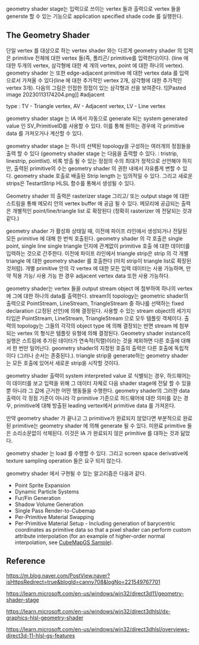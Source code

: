 geometry shader stage는 입력으로 쓰이는 vertex 들과 출력으로 vertex 들을 generste 할 수 있는 기능으로 application specified shade code 를 실행한다. 


## The Geometry Shader

단일 vertex 를 대상으로 하는 vertex shader 와는 다르게  geometry shader 의 입력은 primitive 전체에 대한 vertex 들(즉, 폴리곤/ primitive를 입력한다)이다. (line 에 대한 두개의 vertex, 삼각형에 대한 세 개의 vertex, point 에 대한 하나의 vertex). geometry shader 는 또한 edge-adjacent primitive 에 대한 vertex data 를 입력으로서 가져올 수 있다(line 에 대한 추가적인 vertex 2개, 삼각형에 대한 추가적인 vertex 3개). 다음의 그림은 인접한 정접이 있는 삼각형과 선을 보여준다.
![[Pasted image 20230113174204.png]]
#adjacent

type : TV - Triangle vertex, AV - Adjacent vertex, LV - Line vertex

geometry shader stage 는 IA 에서 자동으로 generate 되는 system generated value 인 SV_PrimitiveID를 사용할 수 있다. 이를 통해 원하는 경우에 각 primitive data 를 가져오거나 계산할 수 있다.

geometry shader stage 는 하나의 선택된 topology을 구성하는 여러개의 정점들을 출력 할 수 있다 (geometry shader stage 는 다음을 출력할 수 있다. : tristrip, linestrip, pointlist). 비록 방출 될 수 있는 정점의 수의 최대가 정적으로 선언해야 하지만, 출력된 primitive의 수는 geometry shader 의 권한 내에서 자유롭게 변할 수 있다. geometry shade 호출로 배출된 Strip length 는 임의적일 수 있다. 그리고 새로운 strips은 TestartStrip HLSL 함수를 통해서 생성될 수 있다.

Geometry shader 의 출력은 rasterizer stage 그리고/ 또는  output stage 에 대한 스트림을 통해 메모리 안의 vertex buffer 에 공급 될 수 있다. 메모리에 공급되는 출력은 개별적인 point/line/triangle list 로 확장된다 (정확히 rasterizer 에 전달되는 것과 같다.)

geometry shader 가 활성화 상태일 때, 이전에 파이프 라인에서 생성되거나 전달된 모든 primitive 에 대해 한 번씩 호출된다. geometry shader 의 각 호출은 single point, single line single triangle 인지에 관계없이 primitive 호출 에 대한 데이터를 입력하는 것으로 간주한다.
이전에 파이프 라인에서 triangle strip은 strip 의 각 개별 triangle 에 대한 geometry shader 를 호출한다 (마치 strip이 triangle list로 확장된 것처럼). 개별 primitive 안의 각 vertex 에 대한 모든 입력 데이터는 사용 가능하며, 만약 적용 가능/ 사용 가능 한 경우 adjacent vertex data 또한 사용 가능하다.

geometry shader는 vertex 들을 output stream object 에 첨부하여 하나의 vertex 에 그에 대한 하나의 data를 출력한다. stream의 topology는 geometric shader의 출력으로 PointStream, LineStream, TriangleStream 중 하나를 선택하는 fixed declaration (고정된 선언)에 의해 결정된다. 사용할 수 있는 stream object의 세가지 타입은 PointStream, LineStream, TriangleStream 으로 모두 템플릿 객체이다. 출력의 topology는 그들의 각각의 object type 에 의해 결정되는 반면 stream 에 첨부되는 vertex 의 형식은 템플릿 유형에 의해 결정된다. Geometry shader instance의 실행은 스트림에 추가된 데이터가 연속적(직렬)이라는 것을 제외하면 다른 호출에 대해서 한 번만 일어난다. geometry shader의 지정된 호출의 출력은 다른 호출에 독립적이다 (그러나 순서는 존중된다.). triangle strip을 generate하는 geometry shader 는 모든 호출에 있어서 새로운 strip을 시작할 것이다. 

geometry shader 출력이 system interpreted value 로 식별되는 경우, 하드웨어는 이 데이터를 보고 입력을 위해 그 데이터 자체로 다음 shader stage에 전달 할 수 있을 뿐 아니라 그 값에 근거한 어떤 행동들을 수행한다. geometry shader의 그러한 data 출력이 각 정점 기준이 아니라 각 primitive 기준으로 하드웨어에 대한 의미를 갖는 경우,  primitive에 대해 방출된 leading vertex에서 primitive data 를 가져온다.

만약 geometry shader 가 끝나고 그 primitive가 완료되지 않았다면 부분적으로 완료된 primitive는 geometry shader 에 의해 generate 될 수 있다. 미완료 primitive 들은 소리소문없이 삭제된다. 이것은 IA 가 완료되지 않은 primitive 를 대하는 것과 닮았다.

geometry shader 는 load 를 수행할 수 있다. 그리고 screen space derivative에 texture sampling operation 들은 요구 되지 않는다.

geometry shader 에서 구현될 수 있는 알고리즘은 다음과 같다.
-   Point Sprite Expansion
-   Dynamic Particle Systems
-   Fur/Fin Generation
-   Shadow Volume Generation
-   Single Pass Render-to-Cubemap
-   Per-Primitive Material Swapping
-   Per-Primitive Material Setup - Including generation of barycentric coordinates as primitive data so that a pixel shader can perform custom attribute interpolation (for an example of higher-order normal interpolation, see [CubeMapGS Sample](https://msdn.microsoft.com/library/Ee416398(v=VS.85).aspx)).


## Reference

https://m.blog.naver.com/PostView.naver?isHttpsRedirect=true&blogId=canny708&logNo=221549767701

https://learn.microsoft.com/en-us/windows/win32/direct3d11/geometry-shader-stage

https://learn.microsoft.com/en-us/windows/win32/direct3dhlsl/dx-graphics-hlsl-geometry-shader

https://learn.microsoft.com/en-us/windows/win32/direct3dhlsl/overviews-direct3d-11-hlsl-gs-features